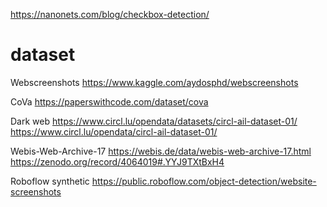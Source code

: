 
https://nanonets.com/blog/checkbox-detection/

# dataset

Webscreenshots https://www.kaggle.com/aydosphd/webscreenshots

CoVa https://paperswithcode.com/dataset/cova

Dark web 
https://www.circl.lu/opendata/datasets/circl-ail-dataset-01/ 
https://www.circl.lu/opendata/circl-ail-dataset-01/

Webis-Web-Archive-17 
https://webis.de/data/webis-web-archive-17.html 
https://zenodo.org/record/4064019#.YYJ9TXtBxH4

Roboflow synthetic https://public.roboflow.com/object-detection/website-screenshots

